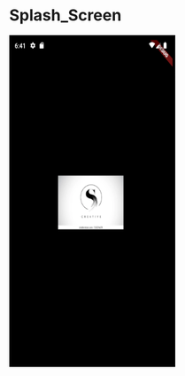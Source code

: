 # Splash_Screen
<img height="600" width="300" src="https://github.com/BibekUprety/Splash_Screen/blob/master/Desktop/flutter%20course/splash_screen/assets/Screenshot%20from%202021-03-16%2000-26-38.png">
